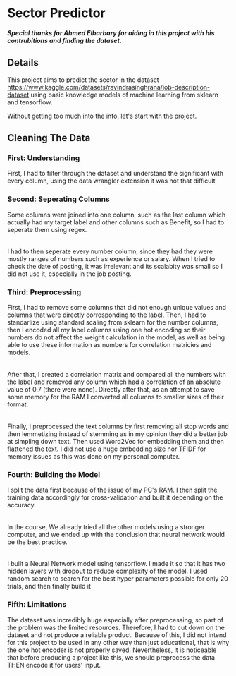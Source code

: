 # Sector Predictor

##### Special thanks for Ahmed Elbarbary for aiding in this project with his contrubitions and finding the dataset.

## Details

This project aims to predict the sector in the dataset https://www.kaggle.com/datasets/ravindrasinghrana/job-description-dataset using basic knowledge models of machine learning from sklearn and tensorflow.

Without getting too much into the info, let's start with the project.

## Cleaning The Data

### First: Understanding

First, I had to filter through the dataset and understand the significant with every column, using the data wrangler extension it was not that difficult

### Second: Seperating Columns

Some columns were joined into one column, such as the last column which actually had my target label and other columns such as Benefit, so I had to seperate them using regex.

######

I had to then seperate every number column, since they had they were mostly ranges of numbers such as experience or salary. When I tried to check the date of posting, it was irrelevant and its scalabity was small so I did not use it, especially in the job posting.

### Third: Preprocessing

First, I had to remove some columns that did not enough unique values and columns that were directly corresponding to the label. Then, I had to standarlize using standard scaling from sklearn for the number columns, then I encoded all my label columns using one hot encoding so their numbers do not affect the weight calculation in the model, as well as being able to use these information as numbers for correlation matricies and models.

######

After that, I created a correlation matrix and compared all the numbers with the label and removed any column which had a correlation of an absolute value of 0.7 (there were none). Directly after that, as an attempt to save some memory for the RAM I converted all columns to smaller sizes of their format.

######

Finally, I preprocessed the text columns by first removing all stop words and then lemmetizing instead of stemming as in my opinion they did a better job at simpling down text. Then used Word2Vec for embedding them and then flattened the text. I did not use a huge embedding size nor TFIDF for memory issues as this was done on my personal computer.

### Fourth: Building the Model

I split the data first because of the issue of my PC's RAM. I then split the training data accordingly for cross-validation and built it depending on the accuracy.

######

In the course, We already tried all the other models using a stronger computer, and we ended up with the conclusion that neural network would be the best practice.

######

I built a Neural Network model using tensorflow. I made it so that it has two hidden layers with dropout to reduce complexity of the model. I used random search to search for the best hyper parameters possible for only 20 trials, and then finally build it

### Fifth: Limitations

The dataset was incredibly huge especially after preprocessing, so part of the problem was the limited resources. Therefore, I had to cut down on the dataset and not produce a reliable product. Because of this, I did not intend for this project to be used in any other way than just educational, that is why the one hot encoder is not properly saved. Nevertheless, it is noticeable that before producing a project like this, we should preprocess the data THEN encode it for users' input.
